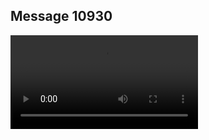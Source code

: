 ## Message 10930



![Video](https://data.iron-swords.co.il/2024/August/17/https://data.iron-swords.co.il/2024/August/17/10930/10930_media.mp4)
